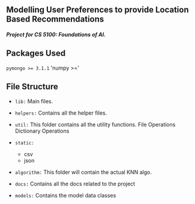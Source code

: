 ## Modelling User Preferences to provide Location Based Recommendations 

##### Project for CS 5100: Foundations of AI.



## Packages Used

`pymongo >= 3.1.1`
'numpy  >='


## File Structure

- `lib:` 
    Main files.
    
- `helpers:`
    Contains all the helper files.

- `util:`
    This folder contains all the utility functions.
    File Operations
    Dictionary Operations
    
- `static:`
    - csv
    - json
    
- `algorithm:`
    This folder will contain the actual KNN algo.

- `docs:`
    Contains all the docs related to the project
    
- `models:`
    Contains the model data classes
    
